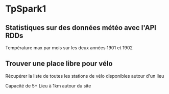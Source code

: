 # TpSpark1

## Statistiques sur des données météo avec l'API RDDs

Température max par mois sur les deux années 1901 et 1902

## Trouver une place libre pour vélo

Récupérer la liste de toutes les stations de vélo disponibles autour d'un lieu

Capacité de 5+
Lieu à 1km autour du site